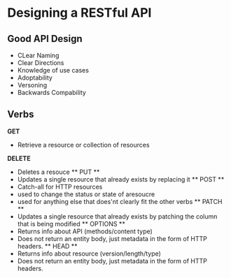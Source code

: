 # Designing a RESTful API

## Good API Design
  - CLear Naming
  - Clear Directions
  - Knowledge of use cases
  - Adoptability
  - Versoning
  - Backwards Compability

## Verbs
**GET**
  - Retrieve a resource or collection of resources

**DELETE**
  - Deletes a resouce
** PUT **
  - Updates a single resource that already exists by replacing it
** POST **
  - Catch-all for HTTP resources
  - used to change the status or state of  aresoucre
  - used for anything else that does'nt clearly fit the other verbs
** PATCH **
  - Updates a single resource that already exists by patching the column that is being modified
** OPTIONS **
  - Returns info about API (methods/content type)
  - Does not return an entity body, just metadata in the form of HTTP headers.
** HEAD **
  - Returns info about resource (version/length/type)
  - Does not return an entity body, just metadata in the form of HTTP headers.
